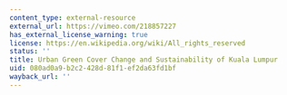 ```yaml
---
content_type: external-resource
external_url: https://vimeo.com/218857227
has_external_license_warning: true
license: https://en.wikipedia.org/wiki/All_rights_reserved
status: ''
title: Urban Green Cover Change and Sustainability of Kuala Lumpur
uid: 080ad0a9-b2c2-428d-81f1-ef2da63fd1bf
wayback_url: ''
---
```

